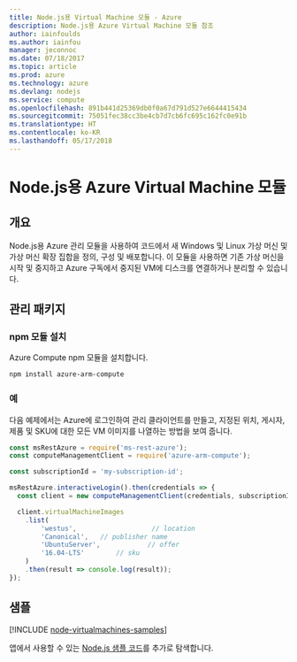 ```yaml
---
title: Node.js용 Virtual Machine 모듈 - Azure
description: Node.js용 Azure Virtual Machine 모듈 참조
author: iainfoulds
ms.author: iainfou
manager: jeconnoc
ms.date: 07/18/2017
ms.topic: article
ms.prod: azure
ms.technology: azure
ms.devlang: nodejs
ms.service: compute
ms.openlocfilehash: 891b441d25369db0f0a67d791d527e6644415434
ms.sourcegitcommit: 75051fec38cc3be4cb7d7cb6fc695c162fc0e91b
ms.translationtype: HT
ms.contentlocale: ko-KR
ms.lasthandoff: 05/17/2018
---
```

# <a name="azure-virtual-machine-modules-for-nodejs"></a>Node.js용 Azure Virtual Machine 모듈

## <a name="overview"></a>개요

Node.js용 Azure 관리 모듈을 사용하여 코드에서 새 Windows 및 Linux 가상 머신 및 가상 머신 확장 집합을 정의, 구성 및 배포합니다. 이 모듈을 사용하면 기존 가상 머신을 시작 및 중지하고 Azure 구독에서 중지된 VM에 디스크를 연결하거나 분리할 수 있습니다.

## <a name="management-package"></a>관리 패키지

### <a name="install-the-npm-module"></a>npm 모듈 설치

Azure Compute npm 모듈을 설치합니다.

```bash
npm install azure-arm-compute
```   

### <a name="example"></a>예

다음 예제에서는 Azure에 로그인하여 관리 클라이언트를 만들고, 지정된 위치, 게시자, 제품 및 SKU에 대한 모든 VM 이미지를 나열하는 방법을 보여 줍니다.

```javascript
const msRestAzure = require('ms-rest-azure');
const computeManagementClient = require('azure-arm-compute');

const subscriptionId = 'my-subscription-id';

msRestAzure.interactiveLogin().then(credentials => {
  const client = new computeManagementClient(credentials, subscriptionId);

  client.virtualMachineImages
    .list(
        'westus',                   // location
        'Canonical',   // publisher name
        'UbuntuServer',            // offer
        '16.04-LTS'        // sku
    )
    .then(result => console.log(result));
});
```

## <a name="samples"></a>샘플

[!INCLUDE [node-virtualmachines-samples](../docs-ref-conceptual/includes/virtualmachines-samples.md)]

앱에서 사용할 수 있는 [Node.js 샘플 코드](https://azure.microsoft.com/resources/samples/?platform=nodejs)를 추가로 탐색합니다.
